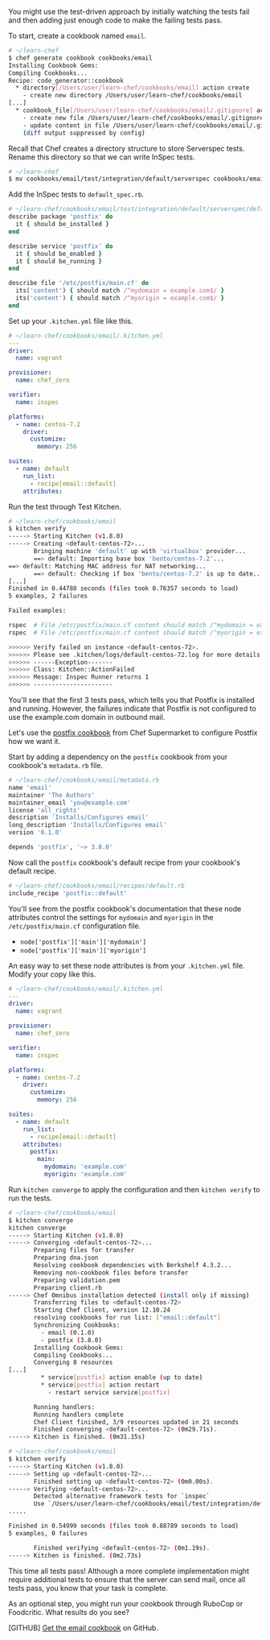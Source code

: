 You might use the test-driven approach by initially watching the tests fail and then adding just enough code to make the failing tests pass.

To start, create a cookbook named `email`.

```bash
# ~/learn-chef
$ chef generate cookbook cookbooks/email
Installing Cookbook Gems:
Compiling Cookbooks...
Recipe: code_generator::cookbook
  * directory[/Users/user/learn-chef/cookbooks/email] action create
    - create new directory /Users/user/learn-chef/cookbooks/email
[...]
  * cookbook_file[/Users/user/learn-chef/cookbooks/email/.gitignore] action create
    - create new file /Users/user/learn-chef/cookbooks/email/.gitignore
    - update content in file /Users/user/learn-chef/cookbooks/email/.gitignore from none to dd37b2
    (diff output suppressed by config)
```

Recall that Chef creates a directory structure to store Serverspec tests. Rename this directory so that we can write InSpec tests.

```bash
# ~/learn-chef
$ mv cookbooks/email/test/integration/default/serverspec cookbooks/email/test/integration/default/inspec
```

Add the InSpec tests to <code class="file-path">default_spec.rb</code>.

```ruby
# ~/learn-chef/cookbooks/email/test/integration/default/serverspec/default_spec.rb
describe package 'postfix' do
  it { should be_installed }
end

describe service 'postfix' do
  it { should be_enabled }
  it { should be_running }
end

describe file '/etc/postfix/main.cf' do
  its('content') { should match /^mydomain = example.com$/ }
  its('content') { should match /^myorigin = example.com$/ }
end
```

Set up your <code class="file-path">.kitchen.yml</code> file like this.

```yaml
# ~/learn-chef/cookbooks/email/.kitchen.yml
---
driver:
  name: vagrant

provisioner:
  name: chef_zero

verifier:
  name: inspec

platforms:
  - name: centos-7.2
    driver:
      customize:
        memory: 256

suites:
  - name: default
    run_list:
      - recipe[email::default]
    attributes:
```

Run the test through Test Kitchen.

```bash
# ~/learn-chef/cookbooks/email
$ kitchen verify
-----> Starting Kitchen (v1.8.0)
-----> Creating <default-centos-72>...
       Bringing machine 'default' up with 'virtualbox' provider...
       ==> default: Importing base box 'bento/centos-7.2'...
==> default: Matching MAC address for NAT networking...
       ==> default: Checking if box 'bento/centos-7.2' is up to date...
[...]
Finished in 0.44788 seconds (files took 0.76357 seconds to load)
5 examples, 2 failures

Failed examples:

rspec  # File /etc/postfix/main.cf content should match /^mydomain = example.com$/
rspec  # File /etc/postfix/main.cf content should match /^myorigin = example.com$/

>>>>>> Verify failed on instance <default-centos-72>.
>>>>>> Please see .kitchen/logs/default-centos-72.log for more details
>>>>>> ------Exception-------
>>>>>> Class: Kitchen::ActionFailed
>>>>>> Message: Inspec Runner returns 1
>>>>>> ----------------------
```

You'll see that the first 3 tests pass, which tells you that Postfix is installed and running. However, the failures indicate that Postfix is not configured to use the example.com domain in outbound mail.

Let's use the [postfix cookbook](https://supermarket.chef.io/cookbooks/postfix) from Chef Supermarket to configure Postfix how we want it.

Start by adding a dependency on the `postfix` cookbook from your cookbook's <code class="file-path">metadata.rb</code> file.

```ruby
# ~/learn-chef/cookbooks/email/metadata.rb
name 'email'
maintainer 'The Authors'
maintainer_email 'you@example.com'
license 'all_rights'
description 'Installs/Configures email'
long_description 'Installs/Configures email'
version '0.1.0'

depends 'postfix', '~> 3.8.0'
```

Now call the `postfix` cookbook's default recipe from your cookbook's default recipe.

```ruby
# ~/learn-chef/cookbooks/email/recipes/default.rb
include_recipe 'postfix::default'
```

You'll see from the postfix cookbook's documentation that these node attributes control the settings for `mydomain` and `myorigin` in the <code class="file-path">/etc/postfix/main.cf</code> configuration file.

* `node['postfix']['main']['mydomain']`
* `node['postfix']['main']['myorigin']`

An easy way to set these node attributes is from your <code class="file-path">.kitchen.yml</code> file. Modify your copy like this.

```yaml
# ~/learn-chef/cookbooks/email/.kitchen.yml
---
driver:
  name: vagrant

provisioner:
  name: chef_zero

verifier:
  name: inspec

platforms:
  - name: centos-7.2
    driver:
      customize:
        memory: 256

suites:
  - name: default
    run_list:
      - recipe[email::default]
    attributes:
      postfix:
        main:
          mydomain: 'example.com'
          myorigin: 'example.com'
```

Run `kitchen converge` to apply the configuration and then `kitchen verify` to run the tests.

```bash
# ~/learn-chef/cookbooks/email
$ kitchen converge
kitchen converge
-----> Starting Kitchen (v1.8.0)
-----> Converging <default-centos-72>...
       Preparing files for transfer
       Preparing dna.json
       Resolving cookbook dependencies with Berkshelf 4.3.2...
       Removing non-cookbook files before transfer
       Preparing validation.pem
       Preparing client.rb
-----> Chef Omnibus installation detected (install only if missing)
       Transferring files to <default-centos-72>
       Starting Chef Client, version 12.10.24
       resolving cookbooks for run list: ["email::default"]
       Synchronizing Cookbooks:
         - email (0.1.0)
         - postfix (3.8.0)
       Installing Cookbook Gems:
       Compiling Cookbooks...
       Converging 8 resources
[...]
         * service[postfix] action enable (up to date)
         * service[postfix] action restart
           - restart service service[postfix]

       Running handlers:
       Running handlers complete
       Chef Client finished, 3/9 resources updated in 21 seconds
       Finished converging <default-centos-72> (0m29.71s).
-----> Kitchen is finished. (0m31.15s)
```

```bash
# ~/learn-chef/cookbooks/email
$ kitchen verify
-----> Starting Kitchen (v1.8.0)
-----> Setting up <default-centos-72>...
       Finished setting up <default-centos-72> (0m0.00s).
-----> Verifying <default-centos-72>...
       Detected alternative framework tests for `inspec`
       Use `/Users/user/learn-chef/cookbooks/email/test/integration/default/inspec` for testing
.....

Finished in 0.54999 seconds (files took 0.88789 seconds to load)
5 examples, 0 failures

       Finished verifying <default-centos-72> (0m1.19s).
-----> Kitchen is finished. (0m2.73s)
```

This time all tests pass! Although a more complete implementation might require additional tests to ensure that the server can send mail, once all tests pass, you know that your task is complete.

As an optional step, you might run your cookbook through RuboCop or Foodcritic. What results do you see?

[GITHUB] [Get the email cookbook](https://github.com/learn-chef/email) on GitHub.
